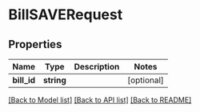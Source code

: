 # BillSAVERequest

## Properties
Name | Type | Description | Notes
------------ | ------------- | ------------- | -------------
**bill_id** | **string** |  | [optional] 

[[Back to Model list]](../README.md#documentation-for-models) [[Back to API list]](../README.md#documentation-for-api-endpoints) [[Back to README]](../README.md)


